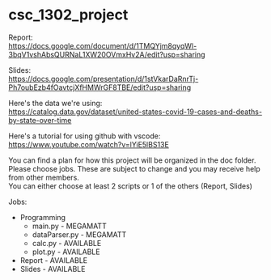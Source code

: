 # csc_1302_project

Report:\
https://docs.google.com/document/d/1TMQYjm8qyqWl-3bqV1vshAbsQURNaL1XW20OVmxHv2A/edit?usp=sharing

Slides:\
https://docs.google.com/presentation/d/1stVkarDaRnrTj-Ph7oubEzb4fOavtcjXfHMWrGF8TBE/edit?usp=sharing

Here's the data we're using:\
https://catalog.data.gov/dataset/united-states-covid-19-cases-and-deaths-by-state-over-time

Here's a tutorial for using github with vscode:\
https://www.youtube.com/watch?v=lYiE5lBS13E

You can find a plan for how this project will be organized in the doc folder.\
Please choose jobs. These are subject to change and you may receive help from other members.\
You can either choose at least 2 scripts or 1 of the others (Report, Slides)

Jobs: 

- Programming
    - main.py           - MEGAMATT
    - dataParser.py     - MEGAMATT
    - calc.py           - AVAILABLE
    - plot.py           - AVAILABLE
- Report                - AVAILABLE
- Slides                - AVAILABLE
